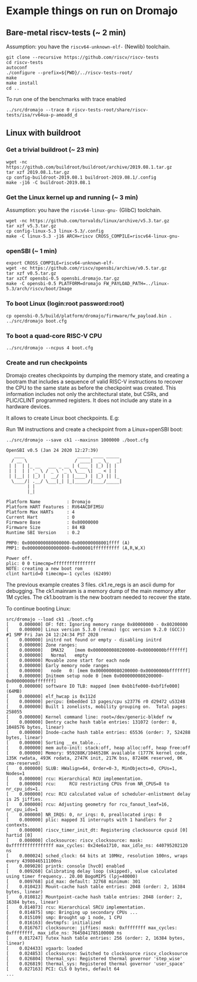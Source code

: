 # Example things on run on Dromajo

## Bare-metal riscv-tests (~ 2 min)

Assumption: you have the `riscv64-unknown-elf-` (Newlib) toolchain.

```
git clone --recursive https://github.com/riscv/riscv-tests
cd riscv-tests
autoconf
./configure --prefix=${PWD}/../riscv-tests-root/
make
make install
cd ..
```

To run one of the benchmarks with trace enabled

```
../src/dromajo --trace 0 riscv-tests-root/share/riscv-tests/isa/rv64ua-p-amoadd_d
```

## Linux with buildroot

### Get a trivial buildroot (~ 23 min)

```
wget -nc https://github.com/buildroot/buildroot/archive/2019.08.1.tar.gz
tar xzf 2019.08.1.tar.gz
cp config-buildroot-2019.08.1 buildroot-2019.08.1/.config
make -j16 -C buildroot-2019.08.1
```


### Get the Linux kernel up and running (~ 3 min)

Assumption: you have the `riscv64-linux-gnu-` (GlibC) toolchain.

```
wget -nc https://github.com/torvalds/linux/archive/v5.3.tar.gz
tar xzf v5.3.tar.gz
cp config-linux-5.3 linux-5.3/.config
make -C linux-5.3 -j16 ARCH=riscv CROSS_COMPILE=riscv64-linux-gnu-
```

### openSBI (~ 1 min)

```
export CROSS_COMPILE=riscv64-unknown-elf-
wget -nc https://github.com/riscv/opensbi/archive/v0.5.tar.gz
tar xzf v0.5.tar.gz
tar xzCf opensbi-0.5 opensbi.dromajo.tar.gz
make -C opensbi-0.5 PLATFORM=dromajo FW_PAYLOAD_PATH=../linux-5.3/arch/riscv/boot/Image
```

### To boot Linux (login:root password:root)

```
cp opensbi-0.5/build/platform/dromajo/firmware/fw_payload.bin .
../src/dromajo boot.cfg
```

### To boot a quad-core RISC-V CPU

```
../src/dromajo --ncpus 4 boot.cfg
```

### Create and run checkpoints

Dromajo creates checkpoints by dumping the memory state, and creating a bootram
that includes a sequence of valid RISC-V instructions to recover the CPU to the
same state as before the checkpoint was created. This information includes not
only the architectural state, but CSRs, and PLIC/CLINT programmed registers. It
does not include any state in a hardware devices.

It allows to create Linux boot checkpoints. E.g:

Run 1M instructions and create a checkpoint from a Linux+openSBI boot:

```
../src/dromajo --save ck1 --maxinsn 1000000 ./boot.cfg

OpenSBI v0.5 (Jan 24 2020 12:27:39)
   ____                    _____ ____ _____
  / __ \                  / ____|  _ \_   _|
 | |  | |_ __   ___ _ __ | (___ | |_) || |
 | |  | | '_ \ / _ \ '_ \ \___ \|  _ < | |
 | |__| | |_) |  __/ | | |____) | |_) || |_
  \____/| .__/ \___|_| |_|_____/|____/_____|
        | |
        |_|

Platform Name          : Dromajo
Platform HART Features : RV64ACDFIMSU
Platform Max HARTs     : 4
Current Hart           : 0
Firmware Base          : 0x80000000
Firmware Size          : 84 KB
Runtime SBI Version    : 0.2

PMP0: 0x0000000080000000-0x000000008001ffff (A)
PMP1: 0x0000000000000000-0x000001ffffffffff (A,R,W,X)

Power off.
plic: 0 0 timecmp=ffffffffffffffff
NOTE: creating a new boot rom
clint hartid=0 timecmp=-1 cycles (62499)
```

The previous example creates 3 files. ck1.re_regs is an ascii dump for
debugging. The ck1.mainram is a memory dump of the main memory after 1M cycles.
The ck1.bootram is the new bootram needed to recover the state.

To continue booting Linux:

```
src/dromajo --load ck1 ./boot.cfg
[    0.000000] OF: fdt: Ignoring memory range 0x80000000 - 0x80200000
[    0.000000] Linux version 5.3.0 (renau) (gcc version 9.2.0 (GCC)) #1 SMP Fri Jan 24 12:24:34 PST 2020
[    0.000000] initrd not found or empty - disabling initrd
[    0.000000] Zone ranges:
[    0.000000]   DMA32    [mem 0x0000000080200000-0x00000000bfffffff]
[    0.000000]   Normal   empty
[    0.000000] Movable zone start for each node
[    0.000000] Early memory node ranges
[    0.000000]   node   0: [mem 0x0000000080200000-0x00000000bfffffff]
[    0.000000] Initmem setup node 0 [mem 0x0000000080200000-0x00000000bfffffff]
[    0.000000] software IO TLB: mapped [mem 0xbb1fe000-0xbf1fe000] (64MB)
[    0.000000] elf_hwcap is 0x112d
[    0.000000] percpu: Embedded 13 pages/cpu s23776 r0 d29472 u53248
[    0.000000] Built 1 zonelists, mobility grouping on.  Total pages: 258055
[    0.000000] Kernel command line: root=/dev/generic-blkdef rw
[    0.000000] Dentry cache hash table entries: 131072 (order: 8, 1048576 bytes, linear)
[    0.000000] Inode-cache hash table entries: 65536 (order: 7, 524288 bytes, linear)
[    0.000000] Sorting __ex_table...
[    0.000000] mem auto-init: stack:off, heap alloc:off, heap free:off
[    0.000000] Memory: 959288K/1046528K available (1777K kernel code, 135K rwdata, 493K rodata, 2747K init, 217K bss, 87240K reserved, 0K cma-reserved)
[    0.000000] SLUB: HWalign=64, Order=0-3, MinObjects=0, CPUs=1, Nodes=1
[    0.000000] rcu: Hierarchical RCU implementation.
[    0.000000] rcu:     RCU restricting CPUs from NR_CPUS=8 to nr_cpu_ids=1.
[    0.000000] rcu: RCU calculated value of scheduler-enlistment delay is 25 jiffies.
[    0.000000] rcu: Adjusting geometry for rcu_fanout_leaf=16, nr_cpu_ids=1
[    0.000000] NR_IRQS: 0, nr_irqs: 0, preallocated irqs: 0
[    0.000000] plic: mapped 31 interrupts with 1 handlers for 2 contexts.
[    0.000000] riscv_timer_init_dt: Registering clocksource cpuid [0] hartid [0]
[    0.000000] clocksource: riscv_clocksource: mask: 0xffffffffffffffff max_cycles: 0x24e6a1710, max_idle_ns: 440795202120 ns
[    0.000024] sched_clock: 64 bits at 10MHz, resolution 100ns, wraps every 4398046511100ns
[    0.009020] printk: console [hvc0] enabled
[    0.009260] Calibrating delay loop (skipped), value calculated using timer frequency.. 20.00 BogoMIPS (lpj=40000)
[    0.009768] pid_max: default: 32768 minimum: 301
[    0.010423] Mount-cache hash table entries: 2048 (order: 2, 16384 bytes, linear)
[    0.010812] Mountpoint-cache hash table entries: 2048 (order: 2, 16384 bytes, linear)
[    0.014073] rcu: Hierarchical SRCU implementation.
[    0.014875] smp: Bringing up secondary CPUs ...
[    0.015109] smp: Brought up 1 node, 1 CPU
[    0.016163] devtmpfs: initialized
[    0.016767] clocksource: jiffies: mask: 0xffffffff max_cycles: 0xffffffff, max_idle_ns: 7645041785100000 ns
[    0.017247] futex hash table entries: 256 (order: 2, 16384 bytes, linear)
[    0.024433] vgaarb: loaded
[    0.024853] clocksource: Switched to clocksource riscv_clocksource
[    0.026804] thermal_sys: Registered thermal governor 'step_wise'
[    0.026819] thermal_sys: Registered thermal governor 'user_space'
[    0.027163] PCI: CLS 0 bytes, default 64
...
```


